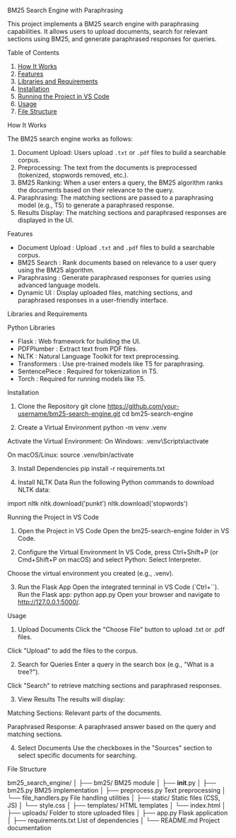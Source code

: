    BM25 Search Engine with Paraphrasing

This project implements a BM25 search engine with  paraphrasing capabilities. It allows users to upload documents, search for relevant sections using BM25, and generate paraphrased responses for queries.



Table of Contents
1. [How It Works](  how-it-works)
2. [Features](  features)
3. [Libraries and Requirements](  libraries-and-requirements)
4. [Installation](  installation)
5. [Running the Project in VS Code](  running-the-project-in-vs-code)
6. [Usage](  usage)
7. [File Structure](  file-structure)



How It Works

The BM25 search engine works as follows:
1.   Document Upload: Users upload `.txt` or `.pdf` files to build a searchable corpus.
2.   Preprocessing: The text from the documents is preprocessed (tokenized, stopwords removed, etc.).
3.   BM25 Ranking: When a user enters a query, the BM25 algorithm ranks the documents based on their relevance to the query.
4.   Paraphrasing: The matching sections are passed to a paraphrasing model (e.g., T5) to generate a paraphrased response.
5.   Results Display: The matching sections and paraphrased responses are displayed in the UI.


Features

-   Document Upload  : Upload `.txt` and `.pdf` files to build a searchable corpus.
-   BM25 Search  : Rank documents based on relevance to a user query using the BM25 algorithm.
-   Paraphrasing  : Generate paraphrased responses for queries using advanced language models.
-   Dynamic UI  : Display uploaded files, matching sections, and paraphrased responses in a user-friendly interface.


Libraries and Requirements

Python Libraries
-   Flask  : Web framework for building the UI.
-   PDFPlumber  : Extract text from PDF files.
-   NLTK  : Natural Language Toolkit for text preprocessing.
-   Transformers  : Use pre-trained models like T5 for paraphrasing.
-   SentencePiece  : Required for tokenization in T5.
-   Torch  : Required for running models like T5.


Installation

1. Clone the Repository
git clone https://github.com/your-username/bm25-search-engine.git
cd bm25-search-engine

2. Create a Virtual Environment
python -m venv .venv

Activate the Virtual Environment:
On Windows:
.venv\Scripts\activate

On macOS/Linux:
source .venv/bin/activate

3. Install Dependencies
pip install -r requirements.txt

4. Install NLTK Data
Run the following Python commands to download NLTK data:

import nltk
nltk.download('punkt')
nltk.download('stopwords')


Running the Project in VS Code
1. Open the Project in VS Code
Open the bm25-search-engine folder in VS Code.

2. Configure the Virtual Environment
In VS Code, press Ctrl+Shift+P (or Cmd+Shift+P on macOS) and select Python: Select Interpreter.

Choose the virtual environment you created (e.g., .venv).

3. Run the Flask App
Open the integrated terminal in VS Code (`Ctrl+``).
Run the Flask app:
python app.py
Open your browser and navigate to http://127.0.0.1:5000/.


Usage
1. Upload Documents
Click the "Choose File" button to upload .txt or .pdf files.

Click "Upload" to add the files to the corpus.

2. Search for Queries
Enter a query in the search box (e.g., "What is a tree?").

Click "Search" to retrieve matching sections and paraphrased responses.

3. View Results
The results will display:

Matching Sections: Relevant parts of the documents.

Paraphrased Response: A paraphrased answer based on the query and matching sections.

4. Select Documents
Use the checkboxes in the "Sources" section to select specific documents for searching.

File Structure
  
bm25_search_engine/
│
├── bm25/                         BM25 module
│   ├── __init__.py
│   ├── bm25.py                   BM25 implementation
│   ├── preprocess.py             Text preprocessing
│   └── file_handlers.py          File handling utilities
│
├── static/                       Static files (CSS, JS)
│   └── style.css
│
├── templates/                    HTML templates
│   └── index.html
│
├── uploads/                      Folder to store uploaded files
│
├── app.py                        Flask application
│
├── requirements.txt              List of dependencies
│
└── README.md                     Project documentation
